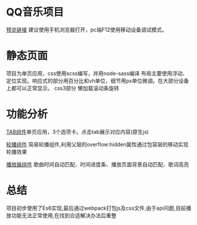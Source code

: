 # QQ音乐项目
[预览链接](https://avicii0312.github.io/QQMusic-demo/index.html) 建议使用手机浏览器打开，pc端F12使用移动设备调试模式。
# 静态页面
项目为单页应用，css使用scss编写，并用node-sass编译
布局主要使用浮动、定位实现。响应式的部分用百分比和vh单位，细节用px单位微调。在大部分设备上都可以正常显示。
css3部分 懒加载滚动条旋转
# 功能分析
[TAB组件](https://github.com/AVICII0312/QQMusic-demo/blob/master/scripts/tab.js)单页应用，3个选项卡。点击tab展示对应内容(原生js)

[轮播组件](https://github.com/AVICII0312/QQMusic-demo/blob/master/scripts/viewpager.js) 简易轮播组件,利用父层的overflow:hidden属性通过包容层的移动实现轮播效果

[播放器组件](https://github.com/AVICII0312/QQMusic-demo/blob/master/scripts/play.js) 歌曲时间自动匹配、时间进度条、播放页面背景自动匹配、歌词高亮
# 总结
项目初步使用了Es6实现,最后通过webpack打包js及css文件,由于api问题,目前播放功能无法正常使用,在找到合适解决办法后重整
